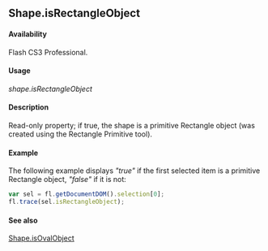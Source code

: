 ## Shape.isRectangleObject

#### Availability

Flash CS3 Professional.

#### Usage

*shape.isRectangleObject*

#### Description

Read-only property; if true, the shape is a primitive Rectangle object (was created using the Rectangle Primitive tool).

#### Example

The following example displays *"true"* if the first selected item is a primitive Rectangle object, *"false"* if it is not:

```javascript
var sel = fl.getDocumentDOM().selection[0];
fl.trace(sel.isRectangleObject);
```

#### See also

[Shape.isOvalObject](../Shape_object/Shape9.md)
